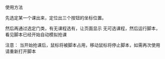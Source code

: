 使用方法

先选定某一个课出来，定位出三个按钮的坐标位置。

然后再通过选定门类，有无课程选有，让页面显示 无可选课程，然后运行脚本，看见脚本已经开始自动模拟抢课

注意： 当开始抢课后，鼠标将被脚本占用，移动鼠标将停止脚本，如需再次使用请重新打开脚本
